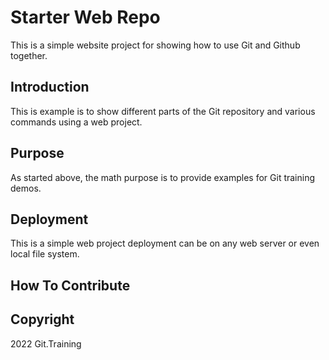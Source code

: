 # Starter Web Repo

This is a simple website project for showing how to use Git and Github together.

## Introduction

This is example is to show different parts of the Git repository and various commands using a web project.

## Purpose

As started above, the math purpose is to provide examples for Git training demos.

## Deployment

This is a simple web project deployment can be on any web server or even local file system.

## How To Contribute

## Copyright
2022 Git.Training